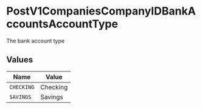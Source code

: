 # PostV1CompaniesCompanyIDBankAccountsAccountType

The bank account type


## Values

| Name       | Value      |
| ---------- | ---------- |
| `CHECKING` | Checking   |
| `SAVINGS`  | Savings    |